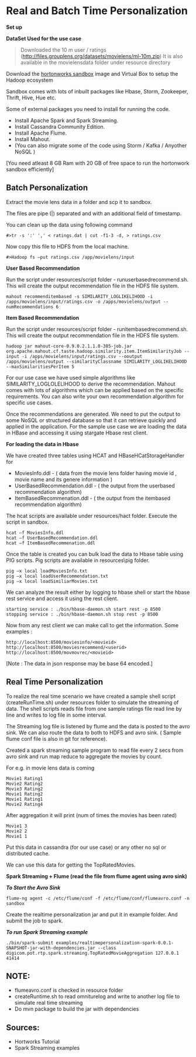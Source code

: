 Real and Batch Time Personalization 
===================================

**Set up**

**DataSet Used for the use case**
>Downloaded the 10 m user / ratings (http://files.grouplens.org/datasets/movielens/ml-10m.zip)
>It is also available in the movielensdata folder under resource directory

Download the [hortonworks sandbox](http://hortonworks.com/products/hortonworks-sandbox/) image and Virtual Box to setup the Hadoop ecosystem 

Sandbox comes with lots of inbuilt packages like Hbase, Storm, Zookeeper, Thrift, Hive, Hue etc. 

Some of external packages you need to install for running the code. 

* Install Apache Spark and Spark Streaming.
* Install Cassandra Community Edition.
* Install Apache Flume.
* Install Mahout.
* (You can also migrate some of the code using Storm / Kafka / Anyother NoSQL )

[You need atleast 8 GB Ram with 20 GB of free space to run the hortonwork sandbox efficiently]

Batch Personalization
---------------------
Extract the movie lens data in a folder and scp it to sandbox.

The files are pipe (|) separated and with an additional field of timestamp.

You can clean up the data using following command
```
#>tr -s ':' ',' < ratings.dat | cut -f1-3 -d, > ratings.csv
```

Now copy this file to HDFS from the local machine.
```
#>Hadoop fs –put ratings.csv /app/movielens/input
```

**User Based Recommendation**

Run the script under resources/script folder - runuserbasedrecommend.sh. 
This will create the output recommendation file in the HDFS file system.  
```
mahout recommenditembased -s SIMILARITY_LOGLIKELIHOOD -i /apps/movielens/input/ratings.csv -o /apps/movielens/output --numRecommendations 6
```

**Item Based Recommendation**

Run the script under resources/script folder - runitembasedrecommend.sh. 
This will create the output recommendation file in the HDFS file system.  
```
hadoop jar mahout-core-0.9.0.2.1.1.0-385-job.jar org.apache.mahout.cf.taste.hadoop.similarity.item.ItemSimilarityJob --input -i /apps/movielens/input/ratings.csv --ooutput /apps/movielens/output --similarityClassname SIMILARITY_LOGLIKELIHOOD --maxSimilaritiesPerItem 5
```

For our use case we have used simple algorithms like SIMILARITY_LOGLOLELIHOOD to derive the recommendation. Mahout comes with lots of algorithms which can be applied based on the specific requirements. You can also write your own recommendation algorithm for specific use cases.

Once the recommendations are generated. We need to put the output to some NoSQL or structured database so that it can retrieve quickly and applied in the application. For the sample use case we are loading the data in HBase and accessing it using stargate Hbase rest client.

**For loading the data in Hbase**

We have created three tables using HCAT and HBaseHCatStorageHandler for
- MoviesInfo.ddl - ( data from the movie lens folder having movie id , movie name and its genere information )
- UserBasedRecommendation.ddl - ( the output from the userbased recommendation algorithm)
- ItemBasedRecommenation.ddl - ( the output from the itembased recommendation algorithm)

The hcat scripts are available under resources/hact folder. Execute the script in sandbox.
```
hcat –f MoviesInfo.ddl
hcat –f UserBasedRecommendation.ddl
hcat –f ItemBasedRecommenation.ddl
```

Once the table is created you can bulk load the data to Hbase table using PIG scripts.
Pig scripts are available in resources\pig folder.
```
pig –x local loadMoviesInfo.txt
pig –x local loadUserRecommendation.txt
pig –x local loadSimiliarMovies.txt

```

We can analyze the result either by logging to hbase shell or start the hbase rest service and access it using the rest client.

```
starting service : ./bin/hbase-daemon.sh start rest -p 8500
stopping service : ./bin/hbase-daemon.sh stop rest -p 8500

```

Now from any rest client we can make call to get the information.
Some examples :

```
http://localhost:8500/moviesinfo/<movieid>
http://localhost:8500/moviesrecommend/<userid>
http://localhost:8500/movmovrec/<movieid>
```

[Note : The data in json response may be base 64 encoded.]

Real Time Personalization
-------------------------
To realize the real time scenario we have created a sample shell script (createRunTime.sh) under resources folder to simulate the streaming of data. The shell scripts reads file from one sample ratings file read line by line and writes to log file in some interval.

The Streaming log file is listened by flume and the data is posted to the avro sink. We can also route the data to both to HDFS and avro sink. ( Sample flume conf file is also in git for reference).  

Created a spark streaming sample program to read file every 2 secs from avro sink and run map reduce to aggregate the movies by count. 

For e.g. in movie lens data is coming
```
Movie1 Rating1
Movie2 Rating2
Movie3 Rating2
Movie1 Rating2
Movie1 Rating1
Movie2 Rating4
```
After aggregation it will print (num of times the movies has been rated)
```
Movie1 3
Movie2 2
Movie1 1
```
Put this data in cassandra (for our use case) or any other no sql or distributed cache.

We can use this data for getting the TopRatedMovies.  

**Spark Streaming + Flume (read the file from flume agent using avro sink)**

***To Start the Avro Sink***
```
flume-ng agent -c /etc/flume/conf -f /etc/flume/conf/flumeavro.conf -n sandbox
```

Create the realtime personalization jar and put it in example folder. And submit the job to spark. 

***To run  Spark Streaming example***
```
./bin/spark-submit examples/realtimepersonalization-spark-0.0.1-SNAPSHOT-jar-with-dependencies.jar --class digicom.pot.rtp.spark.streaming.TopRatedMovieAggregation 127.0.0.1 41414
```

NOTE:
----
* flumeavro.conf is checked in resource folder
* createRuntime.sh to read omniturelog and write to another log file to simulate real time streaming
* Do mvn package to build the jar with dependencies

Sources:
-------
* Hortworks Tutorial
* Spark Streaming examples
